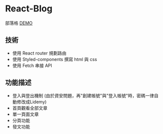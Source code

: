 # React-Blog

 部落格 [DEMO](https://bryan9411.github.io/react-blog/#/)

## 技術

* 使用 React router 規劃路由
* 使用 Styled-components 撰寫 html 與 css
* 使用 Fetch 串接 API
## 功能描述

* 登入與登出機制 (由於資安問題，再"創建帳號"與"登入帳號"時，密碼一律自動修改成Lidemy)
* 首頁觀看全部文章
* 單一頁面文章
* 分頁功能
* 發文功能
